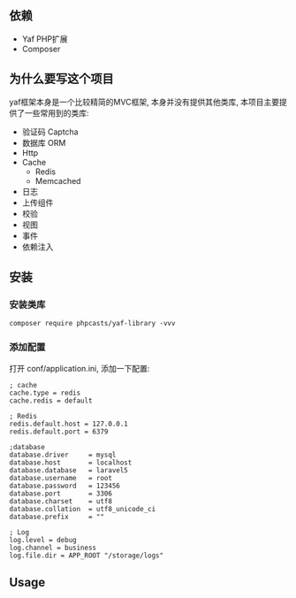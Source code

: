 
## 依赖

 - Yaf PHP扩展
 - Composer 

## 为什么要写这个项目

   yaf框架本身是一个比较精简的MVC框架, 本身并没有提供其他类库, 本项目主要提供了一些常用到的类库:
   
   - 验证码 Captcha
   - 数据库 ORM
   - Http 
   - Cache 
      - Redis
      - Memcached
   - 日志
   - 上传组件
   - 校验
   - 视图
   - 事件
   - 依赖注入

## 安装

### 安装类库 

```
composer require phpcasts/yaf-library -vvv
```

### 添加配置

打开 conf/application.ini, 添加一下配置:

```
; cache
cache.type = redis
cache.redis = default

; Redis
redis.default.host = 127.0.0.1
redis.default.port = 6379

;database
database.driver     = mysql
database.host       = localhost
database.database   = laravel5
database.username   = root
database.password   = 123456
database.port       = 3306
database.charset    = utf8
database.collation  = utf8_unicode_ci
database.prefix     = ""

; Log
log.level = debug
log.channel = business
log.file.dir = APP_ROOT "/storage/logs"
```

## Usage


    

